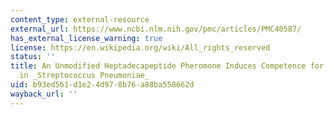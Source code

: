 ```yaml
---
content_type: external-resource
external_url: https://www.ncbi.nlm.nih.gov/pmc/articles/PMC40587/
has_external_license_warning: true
license: https://en.wikipedia.org/wiki/All_rights_reserved
status: ''
title: An Unmodified Heptadecapeptide Pheromone Induces Competence for Genetic Transformation
  in _Streptococcus Pneumoniae_
uid: b93ed561-d1e2-4d97-8b76-a88ba558662d
wayback_url: ''
---
```

